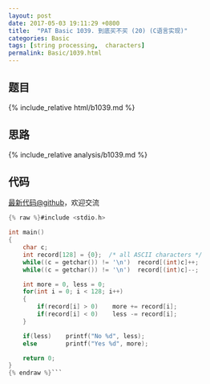 ```yaml
---
layout: post
date: 2017-05-03 19:11:29 +0800
title:  "PAT Basic 1039. 到底买不买 (20) (C语言实现)"
categories: Basic
tags: [string processing,  characters]
permalink: Basic/1039.html
---
```


## 题目

{% include_relative html/b1039.md %}

## 思路

{% include_relative analysis/b1039.md %}
## 代码

[最新代码@github](https://github.com/OliverLew/PAT/blob/master/PATBasic/1039.c)，欢迎交流
```c
{% raw %}#include <stdio.h>

int main()
{
    char c;
    int record[128] = {0};  /* all ASCII characters */
    while((c = getchar()) != '\n')  record[(int)c]++;
    while((c = getchar()) != '\n')  record[(int)c]--;

    int more = 0, less = 0;
    for(int i = 0; i < 128; i++)
    {
        if(record[i] > 0)    more += record[i];
        if(record[i] < 0)    less -= record[i];
    }

    if(less)    printf("No %d", less);
    else        printf("Yes %d", more);

    return 0;
}
{% endraw %}```